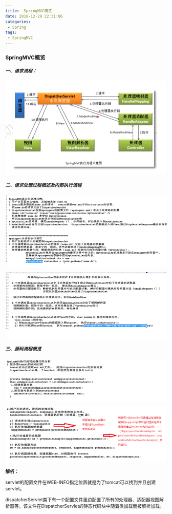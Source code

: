 ```yaml
---
title:  SpringMVC概览
date: 2018-12-29 22:31:06
categories:
 - Spring
tags:
 - SpringMVC
---
```


### SpringMVC概览

##### 一、请求流程：

![](../sources/img/springmvc执行流程.png)

##### 二、请求处理过程概述及内部执行流程

![](../sources/img/springmvc处理流程.png)

![](../sources/img/springmvc内部执行流程.png)

##### 三、源码流程概览

![](../sources/img/DisparchServlet初始化.png)

![](../sources/img/springmvc中各组件的做法.png)

**解析：**

servlet的配置文件在WEB-INFO指定位置就是为了tomcat可以找到并且创建servlet。

dispatcherServlet类下有一个配置文件里边配置了所有的处理器、适配器视图解析器等。该文件在DispatcherServlet的静态代码块中随着类加载而被解析加载。

